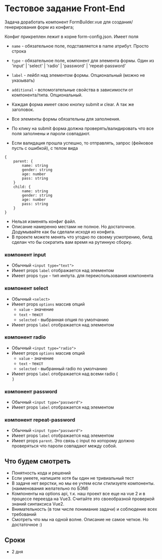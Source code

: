 # Тестовое задание Front-End

Задача доработать компонент FormBuilder.vue для создания/генерирования форм из конфига;


Конфиг прикреплен лежит в корне form-config.json. Имеет поля
- `name` - обязательное поле, подставляется в name атрибут. Просто строка
- `type` - обязательное поле, компонент для элемента формы. Один из 'input' | 'select' | 'radio' | 'password' | 'repeat-password'
- `label` - лейбл над элементом формы. Опциональный (можно не указывать)
- `additional` - вспомогательные свойства в зависимости от компонента/типа. Опциональный.

- Каждая форма имеет свою кнопку submit и clear. А так же заголовок.
- Все элементы формы обязательны для заполнения.
- По клику на submit форма должна проверять/валидировать что все поля заполнены и пароли совпадают. 
- Если валидация прошла успешно, то отправлять, запрос (фейковое пусть с ошибкой), с телом вида
```
{
    parent: {
        name: string
        gender: string
        age: number
        pass: string
    }
    child: {
        name: string
        gender: string
        age: number
        pass: string
    }
}
```
- Нельзя изменять конфиг файл.
- Описание намеренно местами не полное. Но достаточное. Додумывайте как бы сделали исходя из конфига.
- В проекте можете менять что угодно по своему усмотрению, билд сделан что бы сократить вам время на рутинную сборку.

### компонент input
- Обычный `<input type="text">`
- Имеет props `label` отображается над элементом
- Имеет props `type` - тип инпута. для переиспользования компонента

### компонент select
- Обычный `<select>`
- Имеет props `options` массив опций
    - `value` - значение
    - `text` - текст
    - `selected` - выбранная опция по умолчанию
- Имеет props `label` отображается над элементом

### компонент radio
- Обычный `<input type="radio">`
- Имеет props `options` массив опций
    - `value` - значение
    - `text` - текст
    - `selected` - выбранный radio по умолчанию
- Имеет props `label` отображается над всеми radio (<legend>)

### компонент password
- Обычный `<input type="password">`
- Имеет props `label` отображается над элементом

### компонент repeat-password
- Обычный `<input type="password">`
- Имеет props `label` отображается над элементом
- Имеет props `parent`. Это связь с input по которому должно проверяться что пароли совпадают между собой.

## Что будем смотреть
- Понятность кода и решений
- Если умеете, напишите хотя бы один не тривиальный тест
- В задаче нет верстки, но мы ее учтем если стилизуете компоненты. (наименования желательно по БЭМ)
- Компоненты на options api, т.к. наш проект все еще на vue 2 и в процессе переезда на Vue3. Считайте это своеобразной проверкой знаний синтаксиса Vue2. 
- Внимательность (в том числе понимание задачи) и соблюдение всех требований
- Смотреть что мы на одной волне. Описание не самое четкое. Но достаточное :)

## Сроки
- 2 дня
